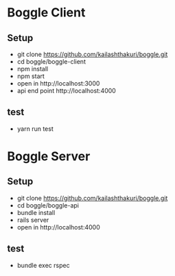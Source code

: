 # Boggle Client
## Setup
- git clone https://github.com/kailashthakuri/boggle.git
- cd boggle/boggle-client
- npm install
- npm start
- open in http://localhost:3000
- api end point http://localhost:4000
## test
- yarn run test

# Boggle Server
## Setup
- git clone https://github.com/kailashthakuri/boggle.git 
- cd boggle/boggle-api
- bundle install
- rails server
- open in http://localhost:4000
## test
- bundle exec rspec


